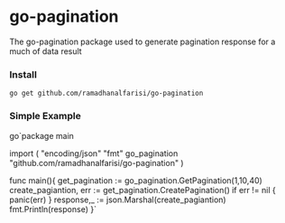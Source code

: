 # go-pagination
The go-pagination package used to generate pagination response for a much of data result

### Install
`go get github.com/ramadhanalfarisi/go-pagination`

### Simple Example
go`package main

import (
	"encoding/json"
	"fmt"
	go_pagination "github.com/ramadhanalfarisi/go-pagination"
)


func main(){
	get_pagination := go_pagination.GetPagination(1,10,40)
	create_pagiantion, err := get_pagination.CreatePagination()
	if err != nil {
		panic(err)
	}
	response,_ := json.Marshal(create_pagiantion)
	fmt.Println(response)
}`